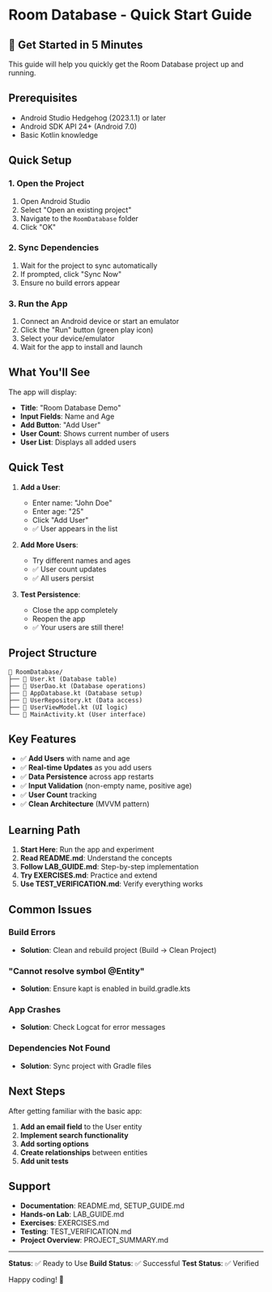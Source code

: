 # Room Database - Quick Start Guide

## 🚀 Get Started in 5 Minutes

This guide will help you quickly get the Room Database project up and running.

## Prerequisites

- Android Studio Hedgehog (2023.1.1) or later
- Android SDK API 24+ (Android 7.0)
- Basic Kotlin knowledge

## Quick Setup

### 1. Open the Project
1. Open Android Studio
2. Select "Open an existing project"
3. Navigate to the `RoomDatabase` folder
4. Click "OK"

### 2. Sync Dependencies
1. Wait for the project to sync automatically
2. If prompted, click "Sync Now"
3. Ensure no build errors appear

### 3. Run the App
1. Connect an Android device or start an emulator
2. Click the "Run" button (green play icon)
3. Select your device/emulator
4. Wait for the app to install and launch

## What You'll See

The app will display:
- **Title**: "Room Database Demo"
- **Input Fields**: Name and Age
- **Add Button**: "Add User"
- **User Count**: Shows current number of users
- **User List**: Displays all added users

## Quick Test

1. **Add a User**:
   - Enter name: "John Doe"
   - Enter age: "25"
   - Click "Add User"
   - ✅ User appears in the list

2. **Add More Users**:
   - Try different names and ages
   - ✅ User count updates
   - ✅ All users persist

3. **Test Persistence**:
   - Close the app completely
   - Reopen the app
   - ✅ Your users are still there!

## Project Structure

```
📁 RoomDatabase/
├── 📄 User.kt (Database table)
├── 📄 UserDao.kt (Database operations)
├── 📄 AppDatabase.kt (Database setup)
├── 📄 UserRepository.kt (Data access)
├── 📄 UserViewModel.kt (UI logic)
└── 📄 MainActivity.kt (User interface)
```

## Key Features

- ✅ **Add Users** with name and age
- ✅ **Real-time Updates** as you add users
- ✅ **Data Persistence** across app restarts
- ✅ **Input Validation** (non-empty name, positive age)
- ✅ **User Count** tracking
- ✅ **Clean Architecture** (MVVM pattern)

## Learning Path

1. **Start Here**: Run the app and experiment
2. **Read README.md**: Understand the concepts
3. **Follow LAB_GUIDE.md**: Step-by-step implementation
4. **Try EXERCISES.md**: Practice and extend
5. **Use TEST_VERIFICATION.md**: Verify everything works

## Common Issues

### Build Errors
- **Solution**: Clean and rebuild project (Build → Clean Project)

### "Cannot resolve symbol @Entity"
- **Solution**: Ensure kapt is enabled in build.gradle.kts

### App Crashes
- **Solution**: Check Logcat for error messages

### Dependencies Not Found
- **Solution**: Sync project with Gradle files

## Next Steps

After getting familiar with the basic app:

1. **Add an email field** to the User entity
2. **Implement search functionality**
3. **Add sorting options**
4. **Create relationships** between entities
5. **Add unit tests**

## Support

- **Documentation**: README.md, SETUP_GUIDE.md
- **Hands-on Lab**: LAB_GUIDE.md
- **Exercises**: EXERCISES.md
- **Testing**: TEST_VERIFICATION.md
- **Project Overview**: PROJECT_SUMMARY.md

---

**Status**: ✅ Ready to Use
**Build Status**: ✅ Successful
**Test Status**: ✅ Verified

Happy coding! 🎉

